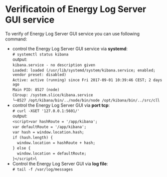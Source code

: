 Verificatoin of Energy Log Server GUI service
=====================================

To verify of Energy Log Server GUI service you can use following command:

- control the Energy Log Server GUI service via **systemd**:\
`# systemctl status kibana`\
output:\
`kibana.service - no description given`\
   `Loaded: loaded (/usr/lib/systemd/system/kibana.service; enabled; vendor preset: disabled)`\
   `Active: active (running) since Fri 2017-09-01 10:39:46 CEST; 2 days ago`\
   `Main PID: 8527 (node)`\
   `CGroup: /system.slice/kibana.service`\
           `└─8527 /opt/kibana/bin/../node/bin/node /opt/kibana/bin/../src/cl`\
- control the Energy Log Server GUI via **port tcp**:\
`# curl -XGET '127.0.0.1:5601/'`\
output:\
  `<script>var hashRoute = '/app/kibana';`\
  `var defaultRoute = '/app/kibana';`\
  `var hash = window.location.hash;`\
  `if (hash.length) {`\
  `  window.location = hashRoute + hash;`\
  `} else {`\
  `  window.location = defaultRoute;`\
  `}</script>`\
- Control the Energy Log Server GUI via **log file**:\
`# tail -f /var/log/messages`
